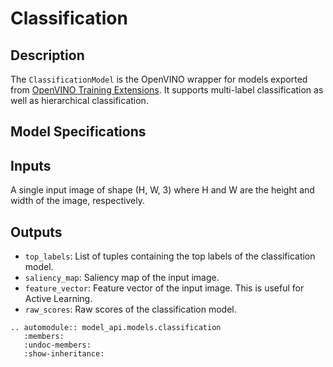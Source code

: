 # Classification

## Description

The `ClassificationModel` is the OpenVINO wrapper for models exported from [OpenVINO Training Extensions](https://github.com/openvinotoolkit/training_extensions). It supports multi-label classification as well as hierarchical classification.

## Model Specifications

## Inputs

A single input image of shape (H, W, 3) where H and W are the height and width of the image, respectively.

## Outputs

- `top_labels`: List of tuples containing the top labels of the classification model.
- `saliency_map`: Saliency map of the input image.
- `feature_vector`: Feature vector of the input image. This is useful for Active Learning.
- `raw_scores`: Raw scores of the classification model.

```{eval-rst}
.. automodule:: model_api.models.classification
   :members:
   :undoc-members:
   :show-inheritance:
```
